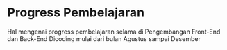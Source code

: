 # Progress Pembelajaran
Hal mengenai progress pembelajaran selama di Pengembangan Front-End dan Back-End Dicoding mulai dari bulan Agustus sampai Desember
